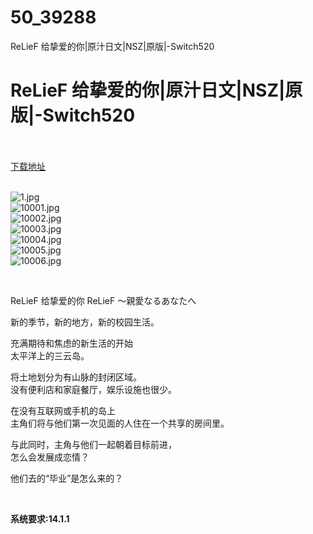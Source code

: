 # 50_39288
ReLieF 给挚爱的你|原汁日文|NSZ|原版|-Switch520
# ReLieF 给挚爱的你|原汁日文|NSZ|原版|-Switch520
 <br/></br>
[下载地址](https://www.switch520.cc/article/39288 "下载地址")
<br/></br>

<p><img title="1.jpg" src="https://www.switch520.cc/muke_img/2022_07_28_dde5703eb4690.jpg" alt="1.jpg"><br>
<img title="10001.jpg" src="https://www.switch520.cc/muke_img/2022_07_28_7eed99a69769c.jpg" alt="10001.jpg"><br>
<img title="10002.jpg" src="https://www.switch520.cc/muke_img/2022_07_28_b31412560c4d5.jpg" alt="10002.jpg"><br>
<img title="10003.jpg" src="https://www.switch520.cc/muke_img/2022_07_28_60100da969165.jpg" alt="10003.jpg"><br>
<img title="10004.jpg" src="https://www.switch520.cc/muke_img/2022_07_28_9de82c98c3a9a.jpg" alt="10004.jpg"><br>
<img title="10005.jpg" src="https://www.switch520.cc/muke_img/2022_07_28_25417e55b152f.jpg" alt="10005.jpg"><br>
<img title="10006.jpg" src="https://www.switch520.cc/muke_img/2022_07_28_952ca69a5ef5a.jpg" alt="10006.jpg"></p>
<p>&nbsp;</p>
<p>ReLieF 给挚爱的你 ReLieF 〜親愛なるあなたへ</p>
<p>新的季节，新的地方，新的校园生活。</p>
<p>充满期待和焦虑的新生活的开始<br>
太平洋上的三云岛。</p>
<p>将土地划分为有山脉的封闭区域。<br>
没有便利店和家庭餐厅，娱乐设施也很少。</p>
<p>在没有互联网或手机的岛上<br>
主角们将与他们第一次见面的人住在一个​​共享的房间里。</p>
<p>与此同时，主角与他们一起朝着目标前进，<br>
怎么会发展成恋情？</p>
<p>他们去的“毕业”是怎么来的？</p>
<p>&nbsp;</p>
<p><strong>系统要求:14.1.1</strong></p>


